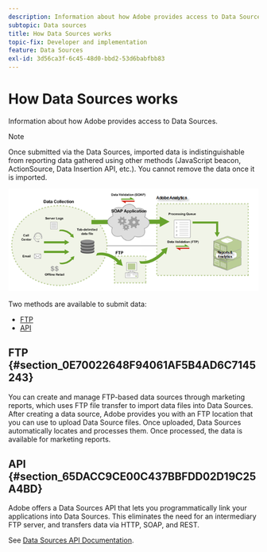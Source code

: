 ```yaml
---
description: Information about how Adobe provides access to Data Sources.
subtopic: Data sources
title: How Data Sources works
topic-fix: Developer and implementation
feature: Data Sources
exl-id: 3d56ca3f-6c45-48d0-bbd2-53d6babfbb83
---
```

# How Data Sources works

Information about how Adobe provides access to Data Sources.

>[!NOTE]
>
>Once submitted via the Data Sources, imported data is indistinguishable from reporting data gathered using other methods (JavaScript beacon, ActionSource, Data Insertion API, etc.). You cannot remove the data once it is imported.

![](assets/data_sources_overview.png)

Two methods are available to submit data:

* [FTP](/help/import/c-data-sources/datasrc-how-data-sources-works.md#section_0E70022648F94061AF5B4AD6C7145243) 
* [API](/help/import/c-data-sources/datasrc-how-data-sources-works.md#section_65DACC9CE00C437BBFDD02D19C25A4BD)

## FTP {#section_0E70022648F94061AF5B4AD6C7145243}

You can create and manage FTP-based data sources through marketing reports, which uses FTP file transfer to import data files into Data Sources. After creating a data source, Adobe provides you with an FTP location that you can use to upload Data Source files. Once uploaded, Data Sources automatically locates and processes them. Once processed, the data is available for marketing reports.

## API {#section_65DACC9CE00C437BBFDD02D19C25A4BD}

Adobe offers a Data Sources API that lets you programmatically link your applications into Data Sources. This eliminates the need for an intermediary FTP server, and transfers data via HTTP, SOAP, and REST.

See [Data Sources API Documentation](https://github.com/AdobeDocs/analytics-1.4-apis/tree/master/docs/data-sources-api).
